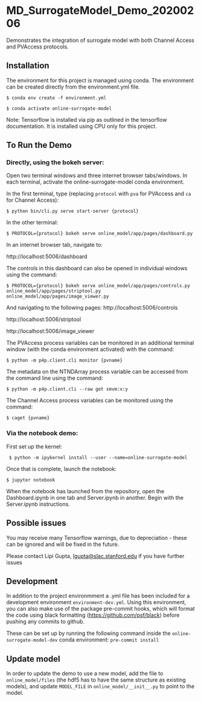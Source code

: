 # MD_SurrogateModel_Demo_20200206
Demonstrates the integration of surrogate model with both Channel Access and PVAccess protocols.


## Installation
The environment for this project is managed using conda. The environment can be created directly from the environment.yml file.

```
$ conda env create -f environment.yml
```
```
$ conda activate online-surrogate-model
```

Note: Tensorflow is installed via pip as outlined in the tensorflow documentation. It is installed using CPU only for this project.


## To Run the Demo

### Directly, using the bokeh server:

Open two terminal windows and three internet browser tabs/windows. In each terminal, activate the online-surrogate-model conda environment.

In the first terminal, type (replacing `protocol` with `pva` for PVAccess and `ca` for Channel Access):

```
$ python bin/cli.py serve start-server {protocol}
```
In the other terminal:

```
$ PROTOCOL={protocol} bokeh serve online_model/app/pages/dashboard.py
```

In an internet browser tab, navigate to:

http://localhost:5006/dashboard

The controls in this dashboard can also be opened in individual windows using the command:

```
$ PROTOCOL={protocol} bokeh serve online_model/app/pages/controls.py online_model/app/pages/striptool.py online_model/app/pages/image_viewer.py
```

And navigating to the following pages:
http://localhost:5006/controls

http://localhost:5006/striptool

http://localhost:5006/image_viewer



The PVAccess process variables can be monitored in an additional terminal window (with the conda environment activated) with the command:
```
$ python -m p4p.client.cli monitor {pvname}
```

The metadata on the NTNDArray process variable can be accessed from the command line using the command:
```
$ python -m p4p.client.cli --raw get smvm:x:y
```

The Channel Access process variables can be monitored using the command:
```
$ caget {pvname}
```

### Via the notebook demo:
First set up the kernel:

` $ python -m ipykernel install --user --name=online-surrogate-model`

Once that is complete, launch the notebook:

` $ jupyter notebook `

When the notebook has launched from the repository, open the Dashboard.ipynb in one tab and Server.ipynb in another. Begin with the Server.ipynb instructions.

## Possible issues
You may receive many Tensorflow warnings, due to depreciation - these can be ignored and will be fixed in the future.

Please contact Lipi Gupta, lgupta@slac.stanford.edu if you have further issues

## Development

In addition to the project environmment a .yml file has been included for a development environment `environment-dev.yml`. Using this environment, you can also make use of the package pre-commit hooks, which will format the code using black formatting (https://github.com/psf/black) before pushing any commits to github.

These can be set up by running the following command inside the `online-surrogate-model-dev` conda environment:
`pre-commit install`

## Update model
In order to update the demo to use a new model, add the file to `online_model/files` (the hdf5 has to have the same structure as existing models), and update `MODEL_FILE` in `online_model/__init__.py` to point to the model.
